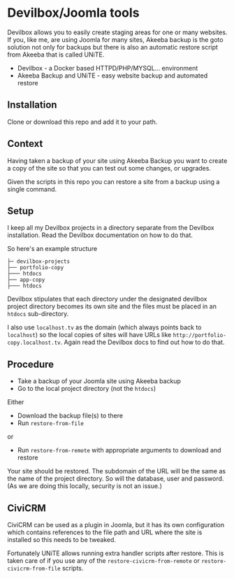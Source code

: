 # Devilbox/Joomla tools

Devilbox allows you to easily create staging areas for one or many
websites. If you, like me, are using Joomla for many sites, Akeeba
backup is the goto solution not only for backups but there is also an
automatic restore script from Akeeba that is called UNiTE.

- Devilbox - a Docker based HTTPD/PHP/MYSQL... environment
- Akeeba Backup and UNiTE - easy website backup and automated restore

## Installation

Clone or download this repo and add it to your path.

## Context

Having taken a backup of your site using Akeeba Backup you want to
create a copy of the site so that you can test out some changes, or
upgrades.

Given the scripts in this repo you can restore a site from a backup
using a single command.


## Setup

I keep all my Devilbox projects in a directory separate from the
Devilbox installation. Read the Devilbox documentation on how to do
that.

So here's an example structure

```
├─ devilbox-projects
├── portfolio-copy
├─── htdocs
├── app-copy
├─── htdocs
```

Devilbox stipulates that each directory under the designated devilbox
project directory becomes its own site and the files must be placed in
an `htdocs` sub-directory.

I also use `localhost.tv` as the domain (which always points back to
`localhost`) so the local copies of sites will have URLs like
`http://portfolio-copy.localhost.tv`. Again read the Devilbox docs to
find out how to do that.


## Procedure

- Take a backup of your Joomla site using Akeeba backup
- Go to the local project directory (not the `htdocs`)

Either
- Download the backup file(s) to there
- Run `restore-from-file`

or
- Run `restore-from-remote` with appropriate arguments to download and restore

Your site should be restored. The subdomain of the URL will be the
same as the name of the project directory. So will the database, user
and password. (As we are doing this locally, security is not an
issue.)

## CiviCRM

CiviCRM can be used as a plugin in Joomla, but it has its own
configuration which contains references to the file path and URL where
the site is installed so this needs to be tweaked.

Fortunately UNiTE allows running extra handler scripts after
restore. This is taken care of if you use any of the
`restore-civicrm-from-remote` or `restore-civicrm-from-file` scripts.
